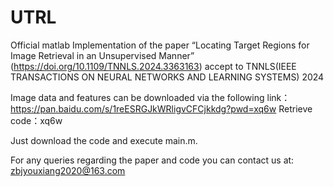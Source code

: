 # UTRL
Official matlab Implementation of the paper “Locating Target Regions for Image Retrieval in an Unsupervised Manner” (https://doi.org/10.1109/TNNLS.2024.3363163) accept to TNNLS(IEEE TRANSACTIONS ON NEURAL NETWORKS AND LEARNING SYSTEMS) 2024

Image data and features can be downloaded via the following link：https://pan.baidu.com/s/1reESRGJkWRligvCFCjkkdg?pwd=xq6w Retrieve code：xq6w 

Just download the code and execute main.m.

For any queries regarding the paper and code you can contact us at: zbjyouxiang2020@163.com
